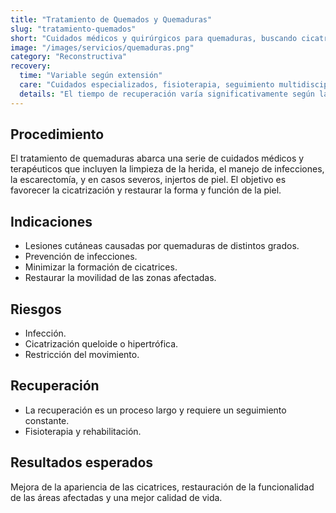 ```yaml
---
title: "Tratamiento de Quemados y Quemaduras"
slug: "tratamiento-quemados"
short: "Cuidados médicos y quirúrgicos para quemaduras, buscando cicatrización y restaurar la función de la piel."
image: "/images/servicios/quemaduras.png"
category: "Reconstructiva"
recovery: 
  time: "Variable según extensión"
  care: "Cuidados especializados, fisioterapia, seguimiento multidisciplinario"
  details: "El tiempo de recuperación varía significativamente según la extensión y profundidad de las quemaduras."
---
```



## Procedimiento
El tratamiento de quemaduras abarca una serie de cuidados médicos y terapéuticos que incluyen la limpieza de la herida, el manejo de infecciones, la escarectomía, y en casos severos, injertos de piel. El objetivo es favorecer la cicatrización y restaurar la forma y función de la piel.

## Indicaciones
- Lesiones cutáneas causadas por quemaduras de distintos grados.
- Prevención de infecciones.
- Minimizar la formación de cicatrices.
- Restaurar la movilidad de las zonas afectadas.

## Riesgos
- Infección.
- Cicatrización queloide o hipertrófica.
- Restricción del movimiento.

## Recuperación
- La recuperación es un proceso largo y requiere un seguimiento constante.
- Fisioterapia y rehabilitación.

## Resultados esperados
Mejora de la apariencia de las cicatrices, restauración de la funcionalidad de las áreas afectadas y una mejor calidad de vida.

